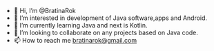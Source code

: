 - 👋 Hi, I’m @BratinaRok
- 👀 I’m interested in development of Java software,apps and Android. 
- 🌱 I’m currently learning Java and next is Kotlin.
- 💞️ I’m looking to collaborate on any projects based on Java code.
- 📫 How to reach me bratinarok@gmail.com

<!---
BratinaRok/BratinaRok is a ✨ special ✨ repository because its `README.md` (this file) appears on your GitHub profile.
You can click the Preview link to take a look at your changes.
--->
